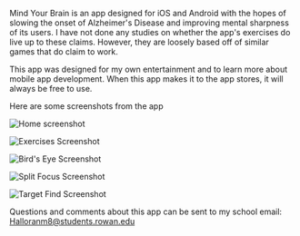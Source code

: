 Mind Your Brain is an app designed for iOS and Android with the hopes of slowing the onset of Alzheimer's Disease and improving
mental sharpness of its users. I have not done any studies on whether the app's exercises do live up to these claims. However, they
are loosely based off of similar games that do claim to work.

This app was designed for my own entertainment and to learn more about mobile app development. When this app makes it to the app stores,
it will always be free to use.

Here are some screenshots from the app

![Home screenshot](https://i.imgur.com/RHNe4HP.png)

![Exercises Screenshot](https://i.imgur.com/2JXH1Yy.png)

![Bird's Eye Screenshot](https://i.imgur.com/t2f9fWG.png)

![Split Focus Screenshot](https://i.imgur.com/aCRk83a.png)

![Target Find Screenshot](https://i.imgur.com/chqlqmf.png)

Questions and comments about this app can be sent to my school email: Halloranm8@students.rowan.edu
